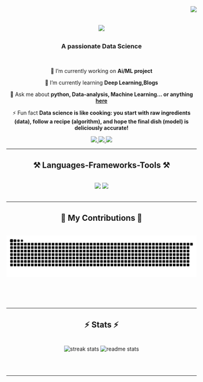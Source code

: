<img align="right" src="https://visitor-badge.laobi.icu/badge?page_id=PinjuPatel13.PinjuPatel13" />

<h1 align="center">
    <img src="https://readme-typing-svg.herokuapp.com/?font=Righteous&size=35&center=true&vCenter=true&width=500&height=70&duration=4000&lines=Hi+There!+👋;+I'm+Pinju+Patel!;" />
</h1>

<h3 align="center">A passionate Data Science</h3>

<br/>

<div align="center">
 
 🔭 I’m currently working on **Ai/ML project**
 
 🌱 I’m currently learning **Deep Learning,Blogs**

💬 Ask me about **python, Data-analysis, Machine Learning... or anything [here](https://github.com/PinjuPatel13/PinjuPatel13/issues)**

⚡ Fun fact **Data science is like cooking: you start with raw ingredients (data), follow a recipe (algorithm), and hope the final dish (model) is deliciously accurate!**

 </div>
 
<div align="center"> 
  <a href="mailto:pusadadiya1308@gmail.com">
    <img src="https://img.shields.io/badge/Gmail-333333?style=for-the-badge&logo=gmail&logoColor=red" />
  </a>
  <a href="https://www.linkedin.com/in/pinjal-usadadiya-174a48239/" target="_blank">
    <img src="https://img.shields.io/badge/LinkedIn-0077B5?style=for-the-badge&logo=linkedin&logoColor=white" target="_blank" />
  </a>
  <a href="https://pinjupatel13.github.io/Pinjalusadadiya/" target="_blank">
     <img src="https://img.shields.io/badge/Portfolio-FF5722?style=for-the-badge&logo=todoist&logoColor=white" target="_blank" /> <!-- sqlite, safari, google-chrome are other good icon options -->
  </a>
</div>

 <hr/>
 
<h2 align="center">⚒️ Languages-Frameworks-Tools ⚒️</h2>
<br/>
<div align="center">
    <img src="https://skillicons.dev/icons?i=html,css,vscode,github,figma,discord,opencv,pkl,pycharm,wordpress" />
    <img src="https://skillicons.dev/icons?i=python,ai,sklearn,tensorflow,mongodb,mysql,flask,fastapi,pytorch,qt,selenium" /><br>
</div>

<br/>
<hr/>

<div align="center">
  <h2>🐍 My Contributions 🐍</h2>
  <br>
  <img alt="snake eating my contributions" src="https://github.com/PinjuPatel13/PinjuPatel13/blob/Output/github-contribution-grid-snake.svg" />
  
  <br/><br/><br/>
</div>

<hr/>

<h2 align="center">⚡ Stats ⚡</h2>
<br>
<div align=center>
  <img width=390 src="https://github-readme-streak-stats-salesp07.vercel.app/?user=PinjuPatel13&count_private=true&theme=react&border_radius=10" alt="streak stats"/>
  <img width=390 src="https://github-readme-stats-salesp07.vercel.app/api?username=PinjuPatel13&count_private=true&show_icons=true&theme=react&rank_icon=github&border_radius=10" alt="readme stats" />
  <br/>
  
</div>

<br/><br/>

<hr/>

<br/>

